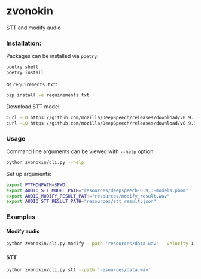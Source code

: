 # zvonokin

STT and modify audio

### Installation:

Packages can be installed via `poetry`: 
```bash
poetry shell
poetry install
```
or `requirements.txt`:
```bash
pip install -e requirements.txt
```

Download STT model:
```bash
curl -LO https://github.com/mozilla/DeepSpeech/releases/download/v0.9.3/deepspeech-0.9.3-models.pbmm
curl -LO https://github.com/mozilla/DeepSpeech/releases/download/v0.9.3/deepspeech-0.9.3-models.scorer
```

### Usage
Command line arguments can be viewed with `--help` option:
```bash
python zvonokin/cli.py --help
```

Set up arguments:
```bash
export PYTHONPATH=$PWD
export AUDIO_STT_MODEL_PATH="resources/deepspeech-0.9.3-models.pbmm"
export AUDIO_MODIFY_RESULT_PATH="resources/modify_result.wav"
export AUDIO_STT_RESULT_PATH="resources/stt_result.json"
```


### Examples

#### Modify audio

```bash
python zvonokin/cli.py modify --path 'resources/data.wav' --velocity 1.25 --volume 10
```

#### STT

```bash
python zvonokin/cli.py stt --path 'resources/data.wav'
```
